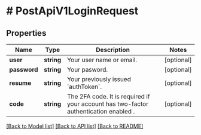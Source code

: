 # # PostApiV1LoginRequest

## Properties

Name | Type | Description | Notes
------------ | ------------- | ------------- | -------------
**user** | **string** | Your user name or email. | [optional]
**password** | **string** | Your pasword. | [optional]
**resume** | **string** | Your previously issued &#x60;authToken&#x60;. | [optional]
**code** | **string** | The 2FA code. It is required if your account has two-factor authentication enabled . | [optional]

[[Back to Model list]](../../README.md#models) [[Back to API list]](../../README.md#endpoints) [[Back to README]](../../README.md)
